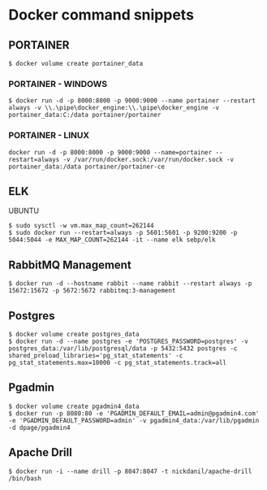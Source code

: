 # Docker command snippets

## PORTAINER
```
$ docker volume create portainer_data
```

### PORTAINER - WINDOWS
```
$ docker run -d -p 8000:8000 -p 9000:9000 --name portainer --restart always -v \\.\pipe\docker_engine:\\.\pipe\docker_engine -v portainer_data:C:/data portainer/portainer
```

### PORTAINER - LINUX
```
docker run -d -p 8000:8000 -p 9000:9000 --name=portainer --restart=always -v /var/run/docker.sock:/var/run/docker.sock -v portainer_data:/data portainer/portainer-ce
```

## ELK
UBUNTU
```
$ sudo sysctl -w vm.max_map_count=262144
$ sudo docker run --restart=always -p 5601:5601 -p 9200:9200 -p 5044:5044 -e MAX_MAP_COUNT=262144 -it --name elk sebp/elk 
```

## RabbitMQ Management
```
$ docker run -d --hostname rabbit --name rabbit --restart always -p 15672:15672 -p 5672:5672 rabbitmq:3-management
```

## Postgres
```
$ docker volume create postgres_data
$ docker run -d --name postgres -e 'POSTGRES_PASSWORD=postgres' -v postgres_data:/var/lib/postgresql/data -p 5432:5432 postgres -c shared_preload_libraries='pg_stat_statements' -c pg_stat_statements.max=10000 -c pg_stat_statements.track=all
```

## Pgadmin
```
$ docker volume create pgadmin4_data
$ docker run -p 8080:80 -e 'PGADMIN_DEFAULT_EMAIL=admin@pgadmin4.com' -e 'PGADMIN_DEFAULT_PASSWORD=admin' -v pgadmin4_data:/var/lib/pgadmin -d dpage/pgadmin4
```

## Apache Drill
```
$ docker run -i --name drill -p 8047:8047 -t nickdanil/apache-drill /bin/bash
```
